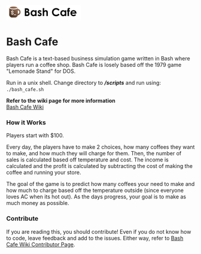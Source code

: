 ![alt text](/assets/img/logo_header.png)
# Bash Cafe
Bash Cafe is a text-based business simulation game written in Bash where players run a coffee shop. Bash Cafe is losely based off the 1979 game "Lemonade Stand" for DOS.

Run in a unix shell. Change directory to _**/scripts**_ and run using:
`./bash_cafe.sh`

**Refer to the wiki page for more information**\
[Bash Cafe Wiki](https://github.com/lucaswhitaker22/bash_cafe/wiki)

### How it Works
Players start with $100.

Every day, the players have to make 2 choices, how many coffees they want to make, and how much they will charge for them.
Then, the number of sales is calculated based off temperature and cost. The income is calculated and the profit is
calculated by subtracting the cost of making the coffee and running your store.

The goal of the game is to predict how many coffees your need to make and how much to charge based off the temperature outside
(since everyone loves AC when its hot out). As the days progress, your goal is to make as much money as possible.

### Contribute
If you are reading this, you should contribute! Even if you do not know how to code, leave feedback and add to the issues. Either way, refer to [Bash Cafe Wiki Contributor Page](https://github.com/lucaswhitaker22/bash_cafe/wiki/Contributors).
